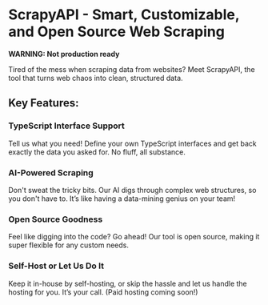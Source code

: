 # ScrapyAPI - Smart, Customizable, and Open Source Web Scraping

**WARNING: Not production ready**

Tired of the mess when scraping data from websites? Meet ScrapyAPI, the tool that turns web chaos into clean, structured data.

## Key Features:

### TypeScript Interface Support

Tell us what you need! Define your own TypeScript interfaces and get back exactly the data you asked for. No fluff, all substance.

### AI-Powered Scraping

Don't sweat the tricky bits. Our AI digs through complex web structures, so you don't have to. It’s like having a data-mining genius on your team!

### Open Source Goodness

Feel like digging into the code? Go ahead! Our tool is open source, making it super flexible for any custom needs.

### Self-Host or Let Us Do It

Keep it in-house by self-hosting, or skip the hassle and let us handle the hosting for you. It’s your call. (Paid hosting coming soon!)
